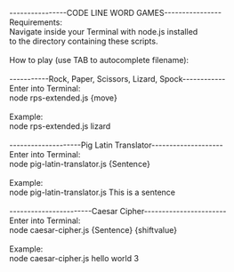 ----------------CODE LINE WORD GAMES----------------\
Requirements:\
Navigate inside your Terminal with node.js installed\
to the directory containing these scripts.\
\
How to play (use TAB to autocomplete filename):\
\
-----------Rock, Paper, Scissors, Lizard, Spock------------\
Enter into Terminal:\
node rps-extended.js {move}\
\
Example:\
node rps-extended.js lizard\
\
--------------------Pig Latin Translator--------------------\
Enter into Terminal:\
node pig-latin-translator.js {Sentence}\
\
Example:\
node pig-latin-translator.js This is a sentence\
\
-----------------------Caesar Cipher-----------------------\
Enter into Terminal:\
node caesar-cipher.js {Sentence} {shiftvalue}\
\
Example:\
node caesar-cipher.js hello world 3
